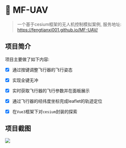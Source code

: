 # 🍪 MF-UAV

> 一个基于cesium框架的无人机控制模拟案例, 服务地址: https://fengtianxi001.github.io/MF-UAV/

## 项目简介

项目主要做了如下内容:

- [x] 通过按键调整飞行器的飞行姿态
  
- [x] 实现全键无冲
  
- [x] 实时获取飞行器的飞行参数并在面板展示
  
- [x] 通过飞行器的经纬度坐标完成leaflet的轨迹定位
  
- [x] 在`Vue3`框架下对`cesium`封装的探索
  

##

## 项目截图

![](https://raw.githubusercontent.com/fengtianxi001/MF-UAV/master/screenshot/screenshot_01.jpeg)
